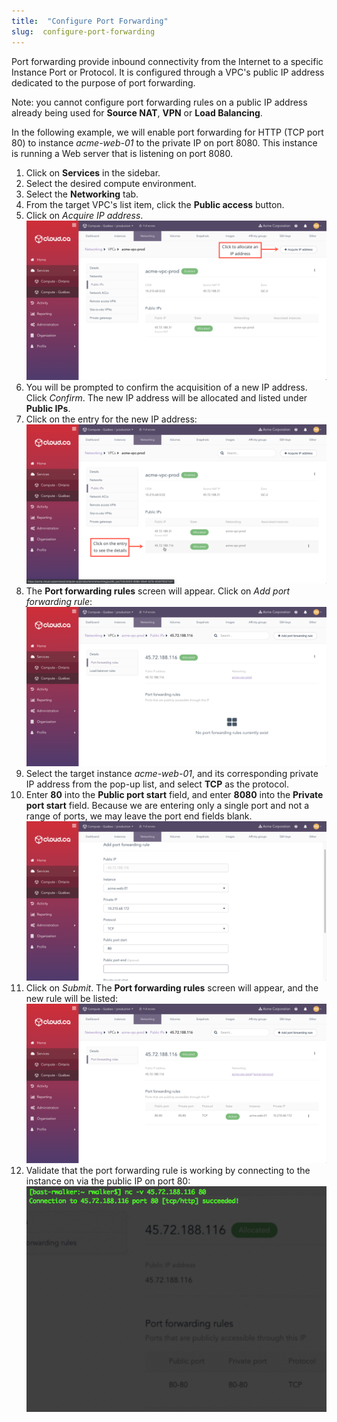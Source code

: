 ```yaml
---
title:  "Configure Port Forwarding"
slug:  configure-port-forwarding
---
```


Port forwarding provide inbound connectivity from the Internet to a specific Instance Port or Protocol. It is configured through a VPC's public IP address dedicated to the purpose of port forwarding.

Note: you cannot configure port forwarding rules on a public IP address already being used for **Source NAT**, **VPN** or **Load Balancing**.

In the following example, we will enable port forwarding for HTTP (TCP port 80) to instance *acme-web-01* to the private IP on port 8080.  This instance is running a Web server that is listening on port 8080.

1. Click on **Services** in the sidebar.
1. Select the desired compute environment.
1. Select the **Networking** tab.
1. From the target VPC's list item, click the **Public access** button.
1. Click on *Acquire IP address*.
![Acquire IP address](/assets/cca-config-port-fwd-1-en.png)
1. You will be prompted to confirm the acquisition of a new IP address.  Click *Confirm*.  The new IP address will be allocated and listed under **Public IPs**.
1. Click on the entry for the new IP address:
![Address acquired](/assets/cca-config-port-fwd-2-en.png)
1. The **Port forwarding rules** screen will appear.  Click on *Add port forwarding rule*:
![Port forwarding rules](/assets/cca-config-port-fwd-3-en.png)
1. Select the target instance *acme-web-01*, and its corresponding private IP address from the pop-up list, and select **TCP** as the protocol.
1. Enter **80** into the **Public port start** field, and enter **8080** into the **Private port start** field.  Because we are entering only a single port and not a range of ports, we may leave the port end fields blank.
![Add port forwarding rule](/assets/cca-config-port-fwd-4-en.png)
1. Click on *Submit*. The **Port forwarding rules** screen will appear, and the new rule will be listed:
![Port forwarding rule added](/assets/cca-config-port-fwd-5-en.png)
1. Validate that the port forwarding rule is working by connecting to the instance on via the public IP on port 80:
![Validate with HTTP](/assets/cca-config-port-fwd-6.png)
